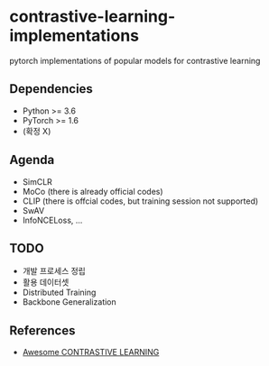 # contrastive-learning-implementations
pytorch implementations of popular models for contrastive learning

## Dependencies
- Python >= 3.6
- PyTorch >= 1.6
- (확정 X)

## Agenda
- SimCLR
- MoCo (there is already official codes)
- CLIP (there is offcial codes, but training session not supported)
- SwAV
- InfoNCELoss, ...

## TODO
- 개발 프로세스 정립
- 활용 데이터셋
- Distributed Training
- Backbone Generalization


## References
- [Awesome CONTRASTIVE LEARNING](https://github.com/asheeshcric/awesome-contrastive-self-supervised-learning)
